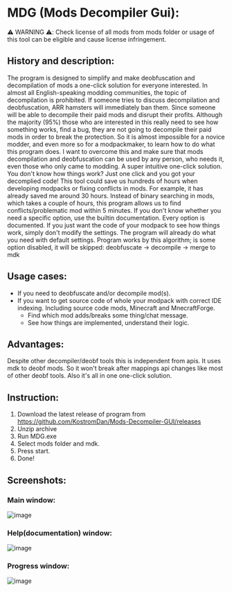 # MDG (Mods Decompiler Gui):

⚠️ WARNING ⚠️: Check license of all mods from mods folder or usage of this tool can be eligible and cause license
infringement.

## History and description:
The program is designed to simplify and make deobfuscation and decompilation of mods a one-click solution for everyone interested.
In almost all English-speaking modding communities, the topic of decompilation is prohibited. If someone tries to discuss decompilation and deobfuscation, ARR hamsters will immediately ban them. Since someone will be able to decompile their paid mods and disrupt their profits. Although the majority (95%) those who are interested in this really need to see how something works, find a bug, they are not going to decompile their paid mods in order to break the protection. So it is almost impossible for a novice modder, and even more so for a modpackmaker, to learn how to do what this program does. I want to overcome this and make sure that mods decompilation and deobfuscation can be used by any person, who needs it, even those who only came to modding. A super intuitive one-click solution. You don't know how things work? Just one click and you got your decomplied code!
This tool could save us hundreds of hours when developing modpacks or fixing conflicts in mods. For example, it has already saved me around 30 hours. Instead of binary searching in mods, which takes a couple of hours, this program allows us to find conflicts/problematic mod within 5 minutes.
If you don't know whether you need a specific option, use the builtin documentation. Every option is documented.
If you just want the code of your modpack to see how things work, simply don't modify the settings. The program will already do what you need with default settings.
Program works by this algorithm; is some option disabled, it will be skipped: 
deobfuscate -> decompile -> merge to mdk

## Usage cases:
* If you need to deobfuscate and/or decompile mod(s).
* If you want to get source code of whole your modpack with correct IDE indexing. Including source code mods, Minecraft and MnecraftForge.
  * Find which mod adds/breaks some thing/chat message.
  * See how things are implemented, understand their logic.

## Advantages:
Despite other decompiler/deobf tools this is independent from apis. It uses mdk to deobf mods. So it won't break after
mappings api changes like most of other deobf tools. Also it's all in one one-click solution. 

## Instruction:
1. Download the latest release of program from https://github.com/KostromDan/Mods-Decompiler-GUI/releases
2. Unzip archive
2. Run MDG.exe
3. Select mods folder and mdk.
4. Press start.
5. Done!

## Screenshots:
### Main window:
![image](https://github.com/KostromDan/Mods-Decompiler-GUI/assets/90044015/bc6bcc45-3652-49ec-bb00-20c6e8b66397)
### Help(documentation) window:
![image](https://github.com/KostromDan/Mods-Decompiler-GUI/assets/90044015/b7ae85ce-0b03-45f0-a4a5-132d4f5c53d5)
### Progress window:
![image](https://github.com/KostromDan/Mods-Decompiler-GUI/assets/90044015/c455cc6a-ce64-4f71-81fc-4b6926e8f6a2)
